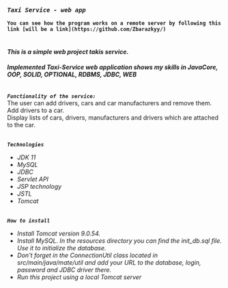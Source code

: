### *`Taxi Service - web app`*

**`You can see how the program works on a remote server by following
this link [will be a link](https://github.com/Zbarazkyy/)`** <br><br>

#### _This is a simple web project takis service._ 
#### _Implemented Taxi-Service web application shows my skills in  JavaCore, OOP, SOLID, OPTIONAL, RDBMS, JDBC, WEB_ <br><br>

***`Functionality of the service:`*** <br> 
The user can add drivers, cars and car manufacturers and remove them. <br>
Add drivers to a car. <br>
Display lists of cars, drivers, manufacturers and drivers which are attached to the car.<br><br>

***`Technologies`***
- _JDK 11_
- _MySQL_
- _JDBC_
- _Servlet API_
- _JSP technology_
- _JSTL_
- _Tomcat_<br><br>

***`How to install`***
- _Install Tomcat version 9.0.54._
- _Install MySQL. In the resources directory you can find the init_db.sql file. Use it to initialize the database._
- _Don't forget in the ConnectionUtil class located in src/main/java/mate/util 
and add your URL to the database, login, password and JDBC driver there._
- _Run this project using a local Tomcat server_

